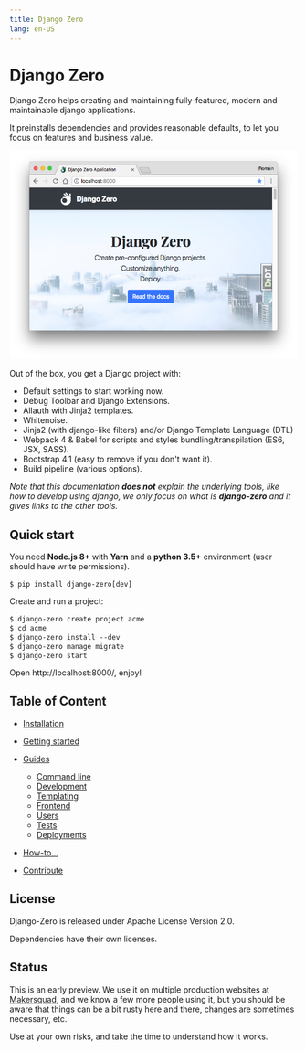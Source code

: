 ```yaml
---
title: Django Zero
lang: en-US
---
```


# Django Zero

Django Zero helps creating and maintaining fully-featured, modern and maintainable django applications.

It preinstalls dependencies and provides reasonable defaults, to let you focus on features and business value.

![Hello, Django Zero](./hello-world.png)

Out of the box, you get a Django project with:
 
- Default settings to start working now.
- Debug Toolbar and Django Extensions.
- Allauth with Jinja2 templates.
- Whitenoise.
- Jinja2 (with django-like filters) and/or Django Template Language (DTL)
- Webpack 4 & Babel for scripts and styles bundling/transpilation (ES6, JSX, SASS).
- Bootstrap 4.1 (easy to remove if you don't want it).
- Build pipeline (various options).

*Note that this documentation **does not** explain the underlying tools, like how to develop using django, we only focus
on what is **django-zero** and it gives links to the other tools.*

## Quick start

You need **Node.js 8+** with **Yarn** and a **python 3.5+** environment (user should have write permissions).

```shell
$ pip install django-zero[dev]
```

Create and run a project:

```shell
$ django-zero create project acme
$ cd acme
$ django-zero install --dev
$ django-zero manage migrate
$ django-zero start
```

Open http://localhost:8000/, enjoy!

## Table of Content

- [Installation](./install.md)
- [Getting started](./getting-started.md)
- [Guides](./guides/)

    - [Command line](./guides/cli.md)
    - [Development](./guides/develop.md)
    - [Templating](./guides/templating.md)
    - [Frontend](./guides/frontend.md)
    - [Users](./guides/users.md)
    - [Tests](./guides/tests.md)
    - [Deployments](./guides/deployment.md)
    
- [How-to...](./howto/)

- [Contribute](./contributions.md)

## License

Django-Zero is released under Apache License Version 2.0.

Dependencies have their own licenses.


## Status

This is an early preview. We use it on multiple production websites at [Makersquad](https://makersquad.fr/), and we
know a few more people using it, but you should be aware that things can be a bit rusty here and there, changes are 
sometimes necessary, etc.

Use at your own risks, and take the time to understand how it works.

